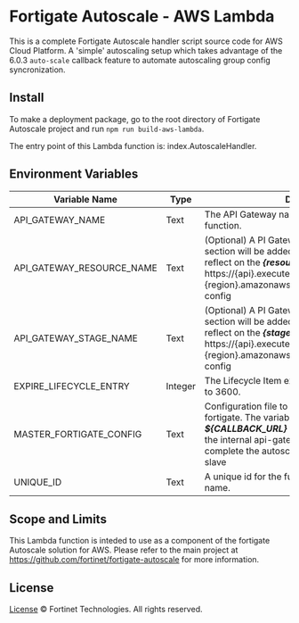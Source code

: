 # Fortigate Autoscale - AWS Lambda

This is a complete Fortigate Autoscale handler script source code for AWS Cloud Platform. A 'simple' autoscaling setup which takes advantage of the 6.0.3 `auto-scale` callback feature to automate autoscaling group config syncronization.

## Install

To make a deployment package, go to the root directory of Fortigate Autoscale project and run `npm run build-aws-lambda`.

The entry point of this Lambda function is: index.AutoscaleHandler.

## Environment Variables

| Variable Name | Type | Description |
| ------ | ------ | ------ |
| API_GATEWAY_NAME | Text | The API Gateway name tied to this lambda function.|
| API_GATEWAY_RESOURCE_NAME | Text | (Optional) A PI Gateway stage name. Additional section will be added to the API Gateway url, reflect on the ***{resource}*** part. Example: https://{api}.execute-api.{region}.amazonaws.com/{stage}/***{resource}***/get-config|
| API_GATEWAY_STAGE_NAME | Text | (Optional) A PI Gateway stage name. Additional section will be added to the API Gateway url, reflect on the ***{stage}*** part. Example: https://{api}.execute-api.{region}.amazonaws.com/***{stage}***/{resource}/get-config|
| EXPIRE_LIFECYCLE_ENTRY | Integer | The Lifecycle Item expiry time in seconds. Default to 3600. |
| MASTER_FORTIGATE_CONFIG | Text | Configuration file to provide to the master fortigate. The variable substitution expression ***${CALLBACK_URL}*** which will be replaced with the internal api-gateway endpoint used to complete the autoscale lifecycle for each fortigate slave |
| UNIQUE_ID | Text | A unique id for the function resource such as DB name. |

## Scope and Limits

This Lambda function is inteded to use as a component of the fortigate Autoscale solution for AWS. Please refer to the main project at https://github.com/fortinet/fortigate-autoscale for more information.

## License
[License](https://github.com/fortinet/fortigate-autoscale/blob/master/LICENSE) © Fortinet Technologies. All rights reserved.